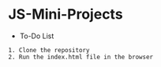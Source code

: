 # JS-Mini-Projects
- To-Do List
```javascipt
1. Clone the repository
2. Run the index.html file in the browser
```
